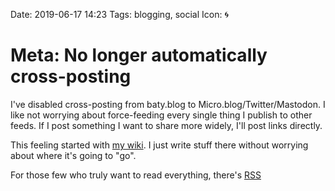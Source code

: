Date: 2019-06-17 14:23
Tags: blogging, social
Icon: 🌀

# Meta: No longer automatically cross-posting

I've disabled cross-posting from baty.blog to Micro.blog/Twitter/Mastodon. I like not worrying about force-feeding every single thing I publish to other feeds. If I post something I want to share more widely, I'll post links directly.

This feeling started with [my wiki](https://rudimentarylathe.org). I just write stuff there without worrying about where it's going to "go". 

For those few who truly want to read everything, there's [RSS](/feed.rss)

